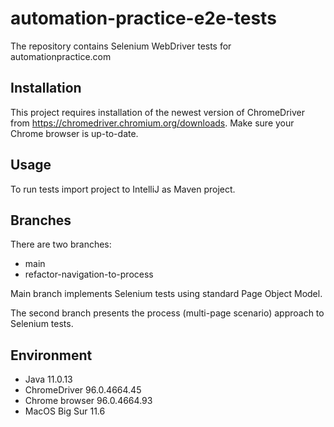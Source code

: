 # automation-practice-e2e-tests

The repository contains Selenium WebDriver tests for automationpractice.com

## Installation

This project requires installation of the newest version of ChromeDriver from https://chromedriver.chromium.org/downloads. Make sure your Chrome browser is up-to-date. 

## Usage

To run tests import project to IntelliJ as Maven project. 

## Branches

There are two branches:

- main
- refactor-navigation-to-process

Main branch implements Selenium tests using standard Page Object Model.

The second branch presents the process (multi-page scenario) approach to Selenium tests.

## Environment

- Java 11.0.13
- ChromeDriver 96.0.4664.45
- Chrome browser 96.0.4664.93 
- MacOS Big Sur 11.6